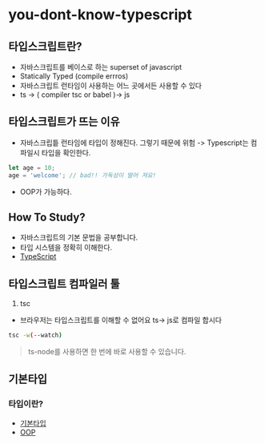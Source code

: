 # you-dont-know-typescript

## 타입스크립트란?
- 자바스크립트를 베이스로 하는 superset of javascript
- Statically Typed (compile errros)
- 자바스크립트 런타임이 사용하는 어느 곳에서든 사용할 수 있다
- ts -> ( compiler tsc or babel )-> js

## 타입스크립트가 뜨는 이유
- 자바스크립틑 런타임에 타입이 정해진다. 그렇기 때문에 위험 -> Typescript는 컴파일시 타입을 확인한다.
```js
let age = 10;
age = 'welcome'; // bad!! 가독성이 떨어 져요!
```
- OOP가 가능하다.

## How To Study?
- 자바스크립트의 기본 문법을 공부합니다.
- 타입 시스템을 정확히 이해한다.
- [TypeScript](https://www.typescriptlang.org)

## 타입스크립트 컴파일러 툴
1. tsc
- 브라우저는 타입스크립트를 이해할 수 없어요 ts-> js로 컴파일 합시다
```bash
tsc -w(--watch)
```
> ts-node를 사용하면 한 번에 바로 사용할 수 있습니다.

## 기본타입
### 타입이란?
- [기본타입](./02기본타입/기본타입.md)
- [OOP](./04OOP/OOP.md)